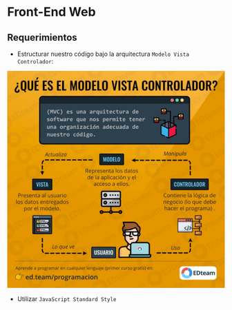 # Front-End Web

## Requerimientos

- Estructurar nuestro código bajo la arquitectura `Modelo Vista Controlador`:

<p align="center">
  <img width="600" src="./mvc.jpg" />
</p>


- Utilizar `JavaScript Standard Style`